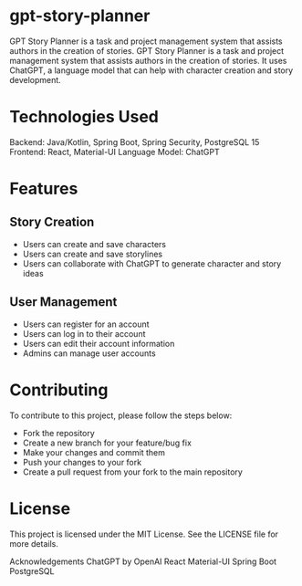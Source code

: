 # gpt-story-planner

GPT Story Planner is a task and project management system that assists authors in the creation of stories. GPT Story Planner is a task and project management system that assists authors in the creation of stories. 
It uses ChatGPT, a language model that can help with character creation and story development.

# Technologies Used

Backend: Java/Kotlin, Spring Boot, Spring Security, PostgreSQL 15
Frontend: React, Material-UI
Language Model: ChatGPT

# Features
## Story Creation
* Users can create and save characters
* Users can create and save storylines
* Users can collaborate with ChatGPT to generate character and story ideas

## User Management
* Users can register for an account
* Users can log in to their account
* Users can edit their account information
* Admins can manage user accounts

# Contributing

To contribute to this project, please follow the steps below:

* Fork the repository
* Create a new branch for your feature/bug fix
* Make your changes and commit them
* Push your changes to your fork
* Create a pull request from your fork to the main repository

# License
This project is licensed under the MIT License. See the LICENSE file for more details.

Acknowledgements
ChatGPT by OpenAI
React
Material-UI
Spring Boot
PostgreSQL

